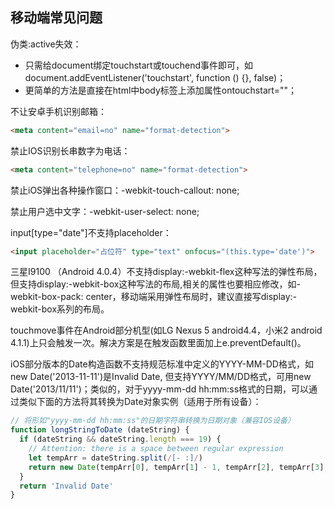 ## 移动端常见问题

伪类:active失效：
- 只需给document绑定touchstart或touchend事件即可，如document.addEventListener('touchstart', function () {}, false)；
- 更简单的方法是直接在html中body标签上添加属性ontouchstart=""；

不让安卓手机识别邮箱：
``` html
<meta content="email=no" name="format-detection">
```

禁止IOS识别长串数字为电话：
``` html
<meta content="telephone=no" name="format-detection">
```

禁止iOS弹出各种操作窗口：-webkit-touch-callout: none;

禁止用户选中文字：-webkit-user-select: none;

input[type="date"]不支持placeholder：
``` html
<input placeholder="占位符" type="text" onfocus="(this.type='date')">
```

三星I9100 （Android 4.0.4）不支持display:-webkit-flex这种写法的弹性布局，但支持display:-webkit-box这种写法的布局,相关的属性也要相应修改，如-webkit-box-pack: center，移动端采用弹性布局时，建议直接写display:-webkit-box系列的布局。

touchmove事件在Android部分机型(如LG Nexus 5 android4.4，小米2 android 4.1.1)上只会触发一次。解决方案是在触发函数里面加上e.preventDefault()。

iOS部分版本的Date构造函数不支持规范标准中定义的YYYY-MM-DD格式，如new Date('2013-11-11')是Invalid Date, 但支持YYYY/MM/DD格式，可用new Date('2013/11/11')；类似的，对于yyyy-mm-dd hh:mm:ss格式的日期，可以通过类似下面的方法将其转换为Date对象实例（适用于所有设备）：
``` javascript
// 将形如"yyyy-mm-dd hh:mm:ss"的日期字符串转换为日期对象（兼容IOS设备）
function longStringToDate (dateString) {
  if (dateString && dateString.length === 19) {
    // Attention: there is a space between regular expression
    let tempArr = dateString.split(/[- :]/)
    return new Date(tempArr[0], tempArr[1] - 1, tempArr[2], tempArr[3], tempArr[4], tempArr[5])
  }
  return 'Invalid Date'
}
```
